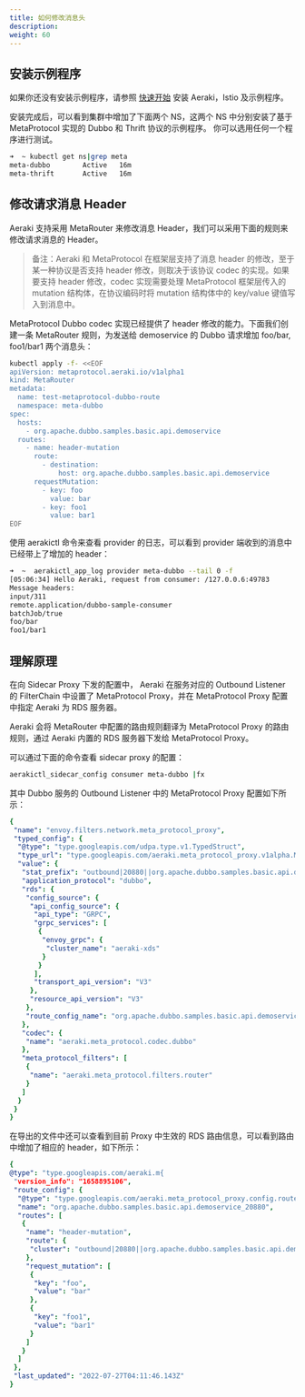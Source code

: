 ```yaml
---
title: 如何修改消息头
description: 
weight: 60
---
```


## 安装示例程序

如果你还没有安装示例程序，请参照 [快速开始](/zh/docs/v1.0/quickstart/) 安装 Aeraki，Istio 及示例程序。

安装完成后，可以看到集群中增加了下面两个 NS，这两个 NS 中分别安装了基于 MetaProtocol 实现的 Dubbo 和 Thrift 协议的示例程序。
你可以选用任何一个程序进行测试。

```bash
➜  ~ kubectl get ns|grep meta
meta-dubbo        Active   16m
meta-thrift       Active   16m
```

## 修改请求消息 Header

Aeraki 支持采用 MetaRouter 来修改消息 Header，我们可以采用下面的规则来修改请求消息的 Header。

> 备注：Aeraki 和 MetaProtocol 在框架层支持了消息 header 的修改，至于某一种协议是否支持 header 修改，则取决于该协议 codec 的实现。如果要支持 header 修改，codec 实现需要处理 MetaProtocol 框架层传入的 mutation 结构体，在协议编码时将 mutation 结构体中的 key/value 键值写入到消息中。

MetaProtocol Dubbo codec 实现已经提供了 header 修改的能力。下面我们创建一条 MetaRouter 规则，为发送给 demoservice 的 Dubbo 请求增加 foo/bar, foo1/bar1 两个消息头：

```bash
kubectl apply -f- <<EOF
apiVersion: metaprotocol.aeraki.io/v1alpha1
kind: MetaRouter
metadata:
  name: test-metaprotocol-dubbo-route
  namespace: meta-dubbo
spec:
  hosts:
    - org.apache.dubbo.samples.basic.api.demoservice
  routes:
    - name: header-mutation
      route:
        - destination:
            host: org.apache.dubbo.samples.basic.api.demoservice
      requestMutation:
        - key: foo
          value: bar
        - key: foo1
          value: bar1
EOF
```

使用 aerakictl 命令来查看 provider 的日志，可以看到 provider 端收到的消息中已经带上了增加的 header：

```bash
➜  ~  aerakictl_app_log provider meta-dubbo --tail 0 -f
[05:06:34] Hello Aeraki, request from consumer: /127.0.0.6:49783
Message headers:
input/311
remote.application/dubbo-sample-consumer
batchJob/true
foo/bar
foo1/bar1
```

## 理解原理

在向 Sidecar Proxy 下发的配置中， Aeraki 在服务对应的 Outbound Listener 的 FilterChain 中设置了 MetaProtocol Proxy，并在 MetaProtocol Proxy 配置中指定 Aeraki 为 RDS 服务器。

Aeraki 会将 MetaRouter 中配置的路由规则翻译为 MetaProtocol Proxy 的路由规则，通过 Aeraki 内置的 RDS 服务器下发给 MetaProtocol Proxy。

可以通过下面的命令查看 sidecar proxy 的配置：

``` bash
aerakictl_sidecar_config consumer meta-dubbo |fx
```

其中 Dubbo 服务的 Outbound Listener 中的 MetaProtocol Proxy 配置如下所示：

```yaml
{
 "name": "envoy.filters.network.meta_protocol_proxy",
 "typed_config": {
  "@type": "type.googleapis.com/udpa.type.v1.TypedStruct",
  "type_url": "type.googleapis.com/aeraki.meta_protocol_proxy.v1alpha.MetaProtocolProxy",
  "value": {
   "stat_prefix": "outbound|20880||org.apache.dubbo.samples.basic.api.demoservice",
   "application_protocol": "dubbo",
   "rds": {
    "config_source": {
     "api_config_source": {
      "api_type": "GRPC",
      "grpc_services": [
       {
        "envoy_grpc": {
         "cluster_name": "aeraki-xds"
        }
       }
      ],
      "transport_api_version": "V3"
     },
     "resource_api_version": "V3"
    },
    "route_config_name": "org.apache.dubbo.samples.basic.api.demoservice_20880"
   },
   "codec": {
    "name": "aeraki.meta_protocol.codec.dubbo"
   },
   "meta_protocol_filters": [
    {
     "name": "aeraki.meta_protocol.filters.router"
    }
   ]
  }
 }
}
```

在导出的文件中还可以查看到目前 Proxy 中生效的 RDS 路由信息，可以看到路由中增加了相应的 header，如下所示：

```yaml
{
@type": "type.googleapis.com/aeraki.m{
 "version_info": "1658895106",
 "route_config": {
  "@type": "type.googleapis.com/aeraki.meta_protocol_proxy.config.route.v1alpha.RouteConfiguration",
  "name": "org.apache.dubbo.samples.basic.api.demoservice_20880",
  "routes": [
   {
    "name": "header-mutation",
    "route": {
     "cluster": "outbound|20880||org.apache.dubbo.samples.basic.api.demoservice"
    },
    "request_mutation": [
     {
      "key": "foo",
      "value": "bar"
     },
     {
      "key": "foo1",
      "value": "bar1"
     }
    ]
   }
  ]
 },
 "last_updated": "2022-07-27T04:11:46.143Z"
}
```







